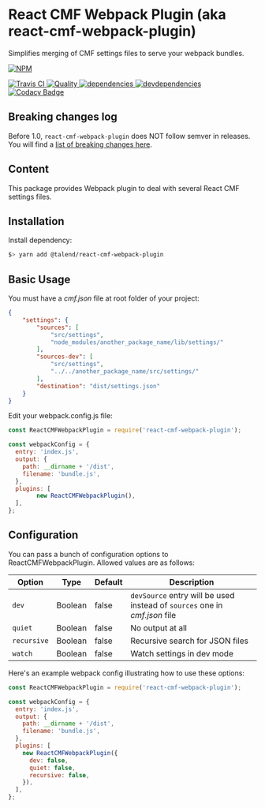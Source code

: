 # React CMF Webpack Plugin (aka react-cmf-webpack-plugin)

Simplifies merging of CMF settings files to serve your webpack bundles.

[![NPM][npm-icon] ][npm-url]

[![Travis CI][travis-ci-image] ][travis-ci-url]
[![Quality][quality-badge] ][quality-url]
[![dependencies][dependencies-image] ][dependencies-url]
[![devdependencies][devdependencies-image] ][devdependencies-url]
[![Codacy Badge](https://api.codacy.com/project/badge/Grade/f1e353b0f69c4cf99a4cb3f68b70ea7d)](https://www.codacy.com/app/Talend/ui/packages/cmf-cqrs)

[npm-icon]: https://nodei.co/npm/react-cmf-webpack-plugin.png?downloads=true
[npm-url]: https://npmjs.org/package/@talend/react-cmf-webpack-plugin
[travis-ci-image]: https://travis-ci.org/Talend/react-cmf-webpack-plugin.svg?branch=master
[travis-ci-url]: https://travis-ci.org/Talend/react-cmf-webpack-plugin
[dependencies-image]: https://david-dm.org/Talend/react-cmf-webpack-plugin/status.svg
[dependencies-url]: https://david-dm.org/Talend/react-cmf-webpack-plugin
[devdependencies-image]: https://david-dm.org/Talend/react-cmf-webpack-plugin/dev-status.svg
[devdependencies-url]: https://david-dm.org/Talend/react-cmf-webpack-plugin#info=devDependencies
[quality-badge]: http://npm.packagequality.com/shield/react-cmf-webpack-plugin.svg
[quality-url]: http://packagequality.com/#?package=react-cmf-webpack-plugin

## Breaking changes log

Before 1.0, `react-cmf-webpack-plugin` does NOT follow semver in releases.
You will find a [list of breaking changes here](https://github.com/Talend/ui/blob/master/BREAKING_CHANGES_LOG.md).

## Content

This package provides Webpack plugin to deal with several React CMF settings files.

## Installation

Install dependency:

```bash
$> yarn add @talend/react-cmf-webpack-plugin
```

## Basic Usage

You must have a _cmf.json_ file at root folder of your project:

```json
{
	"settings": {
		"sources": [
			"src/settings",
			"node_modules/another_package_name/lib/settings/"
		],
		"sources-dev": [
			"src/settings",
			"../../another_package_name/src/settings/"
		],
		"destination": "dist/settings.json"
	}
}
```

Edit your webpack.config.js file:

```javascript
const ReactCMFWebpackPlugin = require('react-cmf-webpack-plugin');

const webpackConfig = {
  entry: 'index.js',
  output: {
    path: __dirname + '/dist',
    filename: 'bundle.js',
  },
  plugins: [
  	    new ReactCMFWebpackPlugin(),
  ],
};
```

## Configuration

You can pass a bunch of configuration options to ReactCMFWebpackPlugin. Allowed values are as follows:

| Option | Type | Default | Description |
| --- | --- | --- | --- |
| `dev` | Boolean | false | `devSource` entry will be used instead of `sources` one in _cmf.json_ file |
| `quiet` | Boolean | false | No output at all |
| `recursive` | Boolean | false | Recursive search for JSON files |
| `watch` | Boolean | false | Watch settings in dev mode |

Here's an example webpack config illustrating how to use these options:

```javascript
const ReactCMFWebpackPlugin = require('react-cmf-webpack-plugin');

const webpackConfig = {
  entry: 'index.js',
  output: {
    path: __dirname + '/dist',
    filename: 'bundle.js',
  },
  plugins: [
    new ReactCMFWebpackPlugin({
      dev: false,
      quiet: false,
      recursive: false,
    }),
  ],
};
```
